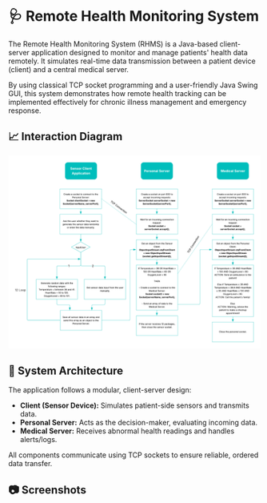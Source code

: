# 🩺 Remote Health Monitoring System
The Remote Health Monitoring System (RHMS) is a Java-based client-server application designed to monitor and manage patients' health data remotely. It simulates real-time data transmission between a patient device (client) and a central medical server.

By using classical TCP socket programming and a user-friendly Java Swing GUI, this system demonstrates how remote health tracking can be implemented effectively for chronic illness management and emergency response.

## 📈 Interaction Diagram

<div align="center">
  <picture>
    <source srcset="Images/Interaction_Diagram_Dark.png" media="(prefers-color-scheme: dark)">
    <source srcset="Images/Interaction_Diagram_Light.png" media="(prefers-color-scheme: light)">
    <img src="Images/Interaction_Diagram_Light.png" alt="Interaction Diagram" width="700px">
  </picture>
</div>

## 🧠 System Architecture

The application follows a modular, client-server design:

- **Client (Sensor Device):** Simulates patient-side sensors and transmits data.
- **Personal Server:** Acts as the decision-maker, evaluating incoming data.
- **Medical Server:** Receives abnormal health readings and handles alerts/logs.

All components communicate using TCP sockets to ensure reliable, ordered data transfer.

## 📷 Screenshots
